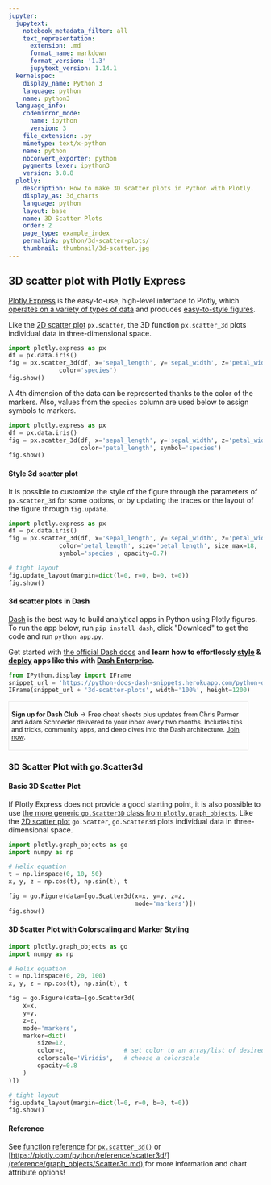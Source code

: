 ```yaml
---
jupyter:
  jupytext:
    notebook_metadata_filter: all
    text_representation:
      extension: .md
      format_name: markdown
      format_version: '1.3'
      jupytext_version: 1.14.1
  kernelspec:
    display_name: Python 3
    language: python
    name: python3
  language_info:
    codemirror_mode:
      name: ipython
      version: 3
    file_extension: .py
    mimetype: text/x-python
    name: python
    nbconvert_exporter: python
    pygments_lexer: ipython3
    version: 3.8.8
  plotly:
    description: How to make 3D scatter plots in Python with Plotly.
    display_as: 3d_charts
    language: python
    layout: base
    name: 3D Scatter Plots
    order: 2
    page_type: example_index
    permalink: python/3d-scatter-plots/
    thumbnail: thumbnail/3d-scatter.jpg
---
```


## 3D scatter plot with Plotly Express

[Plotly Express](plotly-express.md) is the easy-to-use, high-level interface to Plotly, which [operates on a variety of types of data](px-arguments.md) and produces [easy-to-style figures](styling-plotly-express.md).

Like the [2D scatter plot](line-and-scatter.md) `px.scatter`, the 3D function `px.scatter_3d` plots individual data in three-dimensional space.

```python
import plotly.express as px
df = px.data.iris()
fig = px.scatter_3d(df, x='sepal_length', y='sepal_width', z='petal_width',
              color='species')
fig.show()
```

A 4th dimension of the data can be represented thanks to the color of the markers. Also, values from the `species` column are used below to assign symbols to markers.

```python
import plotly.express as px
df = px.data.iris()
fig = px.scatter_3d(df, x='sepal_length', y='sepal_width', z='petal_width',
                    color='petal_length', symbol='species')
fig.show()
```

#### Style 3d scatter plot

It is possible to customize the style of the figure through the parameters of `px.scatter_3d` for some options, or by updating the traces or the layout of the figure through `fig.update`.

```python
import plotly.express as px
df = px.data.iris()
fig = px.scatter_3d(df, x='sepal_length', y='sepal_width', z='petal_width',
              color='petal_length', size='petal_length', size_max=18,
              symbol='species', opacity=0.7)

# tight layout
fig.update_layout(margin=dict(l=0, r=0, b=0, t=0))
fig.show()
```

#### 3d scatter plots in Dash

[Dash](https://plotly.com/dash/) is the best way to build analytical apps in Python using Plotly figures. To run the app below, run `pip install dash`, click "Download" to get the code and run `python app.py`.

Get started  with [the official Dash docs](https://dash.plotly.com/installation) and **learn how to effortlessly [style](https://plotly.com/dash/design-kit/) & [deploy](https://plotly.com/dash/app-manager/) apps like this with <a class="plotly-red" href="https://plotly.com/dash/">Dash Enterprise</a>.**


```python {hide_code=true}
from IPython.display import IFrame
snippet_url = 'https://python-docs-dash-snippets.herokuapp.com/python-docs-dash-snippets/'
IFrame(snippet_url + '3d-scatter-plots', width='100%', height=1200)
```

<div style="font-size: 0.9em;"><div style="width: calc(100% - 30px); box-shadow: none; border: thin solid rgb(229, 229, 229);"><div style="padding: 5px;"><div><p><strong>Sign up for Dash Club</strong> → Free cheat sheets plus updates from Chris Parmer and Adam Schroeder delivered to your inbox every two months. Includes tips and tricks, community apps, and deep dives into the Dash architecture.
<u><a href="https://go.plotly.com/dash-club?utm_source=Dash+Club+2022&utm_medium=graphing_libraries&utm_content=inline">Join now</a></u>.</p></div></div></div></div>


### 3D Scatter Plot with go.Scatter3d

#### Basic 3D Scatter Plot

If Plotly Express does not provide a good starting point, it is also possible to use [the more generic `go.Scatter3D` class from `plotly.graph_objects`](graph-objects.md).
Like the [2D scatter plot](line-and-scatter.md) `go.Scatter`, `go.Scatter3d` plots individual data in three-dimensional space.

```python
import plotly.graph_objects as go
import numpy as np

# Helix equation
t = np.linspace(0, 10, 50)
x, y, z = np.cos(t), np.sin(t), t

fig = go.Figure(data=[go.Scatter3d(x=x, y=y, z=z,
                                   mode='markers')])
fig.show()
```

#### 3D Scatter Plot with Colorscaling and Marker Styling

```python
import plotly.graph_objects as go
import numpy as np

# Helix equation
t = np.linspace(0, 20, 100)
x, y, z = np.cos(t), np.sin(t), t

fig = go.Figure(data=[go.Scatter3d(
    x=x,
    y=y,
    z=z,
    mode='markers',
    marker=dict(
        size=12,
        color=z,                # set color to an array/list of desired values
        colorscale='Viridis',   # choose a colorscale
        opacity=0.8
    )
)])

# tight layout
fig.update_layout(margin=dict(l=0, r=0, b=0, t=0))
fig.show()
```

#### Reference

See [function reference for `px.scatter_3d()`](reference/plotly-express.md#plotly.express.scatter_3d) or [https://plotly.com/python/reference/scatter3d/](reference/graph_objects/Scatter3d.md) for more information and chart attribute options!
